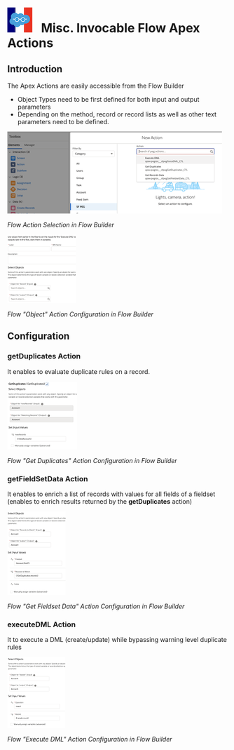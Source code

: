 # ![Logo](/media/Logo.png) &nbsp; Misc. Invocable Flow Apex Actions

## Introduction

The Apex Actions are easily accessible from the Flow Builder
* Object Types need to be first defined for both input and output parameters
* Depending on the method, record or record lists as well as other text parameters need to be defined.

![Flow Actions](/media/FlowActions.png)

_Flow Action Selection in Flow Builder_

![Flow Actions Object Selection](/media/FlowActionsObject.png)

_Flow "Object" Action Configuration in Flow Builder_


## Configuration

### **getDuplicates** Action

It enables to evaluate duplicate rules on a record.

![Flow Actions Get Duplicates](/media/FlowActionsGetDuplicates.png)

_Flow "Get Duplicates" Action Configuration in Flow Builder_


### **getFieldSetData** Action

It enables to enrich a list of records with values for all fields of a fieldset
(enables to enrich results returned by the **getDuplicates** action)

![Flow Actions Get Fieldset Data](/media/FlowActionsGetFieldsetData.png)

_Flow "Get Fieldset Data" Action Configuration in Flow Builder_


### **executeDML** Action

It to execute a DML (create/update) while bypassing warning level
duplicate rules

![Flow Actions Execute DML](/media/FlowActionsExecuteDML.png)

_Flow "Execute DML" Action Configuration in Flow Builder_

